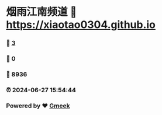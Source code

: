# 烟雨江南频道 :link: https://xiaotao0304.github.io 
### :page_facing_up: [3](https://xiaotao0304.github.io/tag.html) 
### :speech_balloon: 0 
### :hibiscus: 8936 
### :alarm_clock: 2024-06-27 15:54:44 
### Powered by :heart: [Gmeek](https://github.com/Meekdai/Gmeek)

